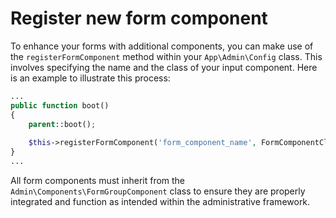 # Register new form component

To enhance your forms with additional components, you can make use of the `registerFormComponent` method within your `App\Admin\Config` class.
This involves specifying the name and the class of your input component.
Here is an example to illustrate this process:

```php
...
public function boot()
{
	parent::boot();
	
	$this->registerFormComponent('form_component_name', FormComponentClass::class);
}
...
```
All form components must inherit from the `Admin\Components\FormGroupComponent` class to ensure they are properly integrated and function as intended within the administrative framework.
